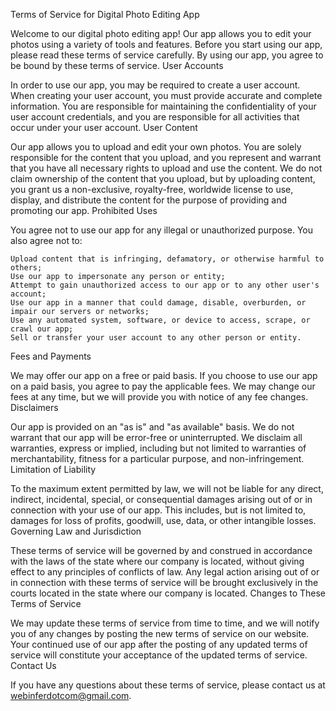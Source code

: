 Terms of Service for Digital Photo Editing App

Welcome to our digital photo editing app! Our app allows you to edit your photos using a variety of tools and features. Before you start using our app, please read these terms of service carefully. By using our app, you agree to be bound by these terms of service.
User Accounts

In order to use our app, you may be required to create a user account. When creating your user account, you must provide accurate and complete information. You are responsible for maintaining the confidentiality of your user account credentials, and you are responsible for all activities that occur under your user account.
User Content

Our app allows you to upload and edit your own photos. You are solely responsible for the content that you upload, and you represent and warrant that you have all necessary rights to upload and use the content. We do not claim ownership of the content that you upload, but by uploading content, you grant us a non-exclusive, royalty-free, worldwide license to use, display, and distribute the content for the purpose of providing and promoting our app.
Prohibited Uses

You agree not to use our app for any illegal or unauthorized purpose. You also agree not to:

    Upload content that is infringing, defamatory, or otherwise harmful to others;
    Use our app to impersonate any person or entity;
    Attempt to gain unauthorized access to our app or to any other user's account;
    Use our app in a manner that could damage, disable, overburden, or impair our servers or networks;
    Use any automated system, software, or device to access, scrape, or crawl our app;
    Sell or transfer your user account to any other person or entity.

Fees and Payments

We may offer our app on a free or paid basis. If you choose to use our app on a paid basis, you agree to pay the applicable fees. We may change our fees at any time, but we will provide you with notice of any fee changes.
Disclaimers

Our app is provided on an "as is" and "as available" basis. We do not warrant that our app will be error-free or uninterrupted. We disclaim all warranties, express or implied, including but not limited to warranties of merchantability, fitness for a particular purpose, and non-infringement.
Limitation of Liability

To the maximum extent permitted by law, we will not be liable for any direct, indirect, incidental, special, or consequential damages arising out of or in connection with your use of our app. This includes, but is not limited to, damages for loss of profits, goodwill, use, data, or other intangible losses.
Governing Law and Jurisdiction

These terms of service will be governed by and construed in accordance with the laws of the state where our company is located, without giving effect to any principles of conflicts of law. Any legal action arising out of or in connection with these terms of service will be brought exclusively in the courts located in the state where our company is located.
Changes to These Terms of Service

We may update these terms of service from time to time, and we will notify you of any changes by posting the new terms of service on our website. Your continued use of our app after the posting of any updated terms of service will constitute your acceptance of the updated terms of service.
Contact Us

If you have any questions about these terms of service, please contact us at webinferdotcom@gmail.com.
